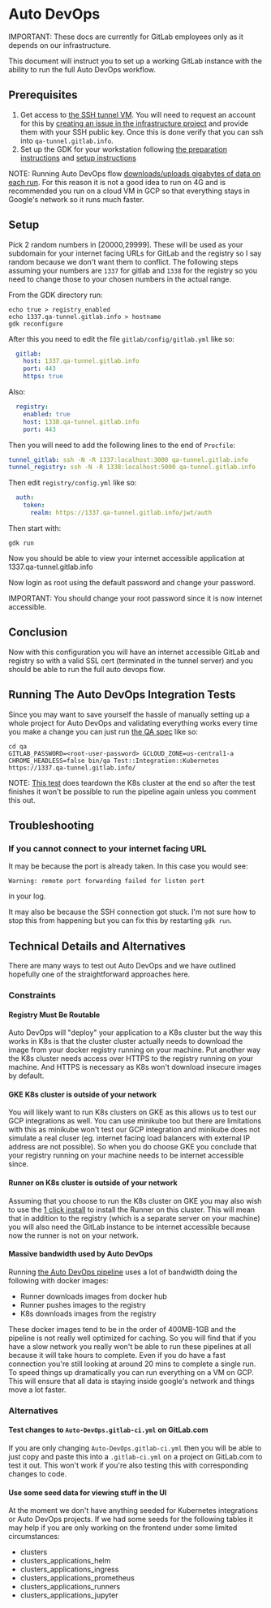 # Auto DevOps

IMPORTANT: These docs are currently for GitLab employees only as it
depends on our infrastructure.

This document will instruct you to set up a working GitLab instance with
the ability to run the full Auto DevOps workflow.

## Prerequisites

1. Get access to [the SSH tunnel
   VM](https://gitlab.com/gitlab-com/infrastructure/issues/4298). You
   will need to request an account for this by [creating an issue in the
   infrastructure
   project](https://gitlab.com/gitlab-com/infrastructure/issues/new) and
   provide them with your SSH public key. Once this is done verify that
   you can ssh into `qa-tunnel.gitlab.info`.
1. Set up the GDK for your workstation following [the preparation
   instructions](../prepare.md) and [setup instructions](../set-up-gdk.md)

NOTE: Running Auto DevOps flow [downloads/uploads gigabytes of data on each
run](#massive-bandwidth-used-by-auto-devops). For this reason it is not a good
idea to run on 4G and is recommended you run on a cloud VM in GCP so that
everything stays in Google's network so it runs much faster.

## Setup

Pick 2 random numbers in [20000,29999]. These will be used as your subdomain for
your internet facing URLs for GitLab and the registry so I say random because we don't want them to
conflict. The following steps assuming your numbers are `1337` for gitlab and
`1338` for the registry so you need to change those to your chosen numbers in the
actual range.

From the GDK directory run:

```
echo true > registry_enabled
echo 1337.qa-tunnel.gitlab.info > hostname
gdk reconfigure
```

After this you need to edit the file `gitlab/config/gitlab.yml` like so:

```yml
  gitlab:
    host: 1337.qa-tunnel.gitlab.info
    port: 443
    https: true
```

Also:

```yml
  registry:
    enabled: true
    host: 1338.qa-tunnel.gitlab.info
    port: 443
```

Then you will need to add the following lines to the end of `Procfile`:

```yml
tunnel_gitlab: ssh -N -R 1337:localhost:3000 qa-tunnel.gitlab.info
tunnel_registry: ssh -N -R 1338:localhost:5000 qa-tunnel.gitlab.info
```

Then edit `registry/config.yml` like so:

```yml
  auth:
    token:
      realm: https://1337.qa-tunnel.gitlab.info/jwt/auth
```

Then start with:

```
gdk run
```

Now you should be able to view your internet accessible application at
1337.qa-tunnel.gitlab.info

Now login as root using the default password and change your password.

IMPORTANT: You should change your root password since it is now internet
accessible.

## Conclusion

Now with this configuration you will have an internet accessible GitLab
and registry so with a valid SSL cert (terminated in the tunnel server)
and you should be able to run the full auto devops flow.

## Running The Auto DevOps Integration Tests

Since you may want to save yourself the hassle of manually setting up a whole
project for Auto DevOps and validating everything works every time you make a
change you can just run [the QA
spec](https://gitlab.com/gitlab-org/gitlab-ce/blob/master/qa/qa/specs/features/project/auto_devops_spec.rb)
like so:

```
cd qa
GITLAB_PASSWORD=<root-user-password> GCLOUD_ZONE=us-central1-a CHROME_HEADLESS=false bin/qa Test::Integration::Kubernetes https://1337.qa-tunnel.gitlab.info/
```

NOTE: [This
test](https://gitlab.com/gitlab-org/gitlab-ce/blob/master/qa/qa/specs/features/project/auto_devops_spec.rb#L6)
does teardown the K8s cluster at the end so after the test finishes it won't be
possible to run the pipeline again unless you comment this out.

## Troubleshooting

### If you cannot connect to your internet facing URL

It may be because the port is already taken. In this case you would see:

```
Warning: remote port forwarding failed for listen port
```

in your log.

It may also be because the SSH connection got stuck. I'm not sure how to
stop this from happening but you can fix this by restarting `gdk run`.

## Technical Details and Alternatives

There are many ways to test out Auto DevOps and we have outlined hopefully one
of the straightforward approaches here.

### Constraints

#### Registry Must Be Routable

Auto DevOps will "deploy" your application to a K8s cluster but the way
this works in K8s is that the cluster cluster actually needs to
download the image from your docker registry running on your machine. Put
another way the K8s cluster needs access over HTTPS to the registry running
on your machine. And HTTPS is necessary as K8s won't download insecure images
by default.

#### GKE K8s cluster is outside of your network

You will likely want to run K8s clusters on GKE as this allows us to test our
GCP integrations as well. You can use minikube too but there are limitations
with this as minikube won't test our GCP integration and minikube does not
simulate a real cluser (eg. internet facing load balancers with external IP
address are not possible). So when you do choose GKE you conclude that your
registry running on your machine needs to be internet accessible since.

#### Runner on K8s cluster is outside of your network

Assuming that you choose to run the K8s cluster on GKE you may also wish to use
the [1 click
install](https://docs.gitlab.com/ee/user/project/clusters/#installing-applications)
to install the Runner on this cluster. This will mean that in addition to the
registry (which is a separate server on your machine) you will also need the
GitLab instance to be internet accessible because now the runner is not on your
network.

#### Massive bandwidth used by Auto DevOps

Running [the Auto DevOps
pipeline](https://gitlab.com/gitlab-org/gitlab-ce/blob/master/vendor/gitlab-ci-yml/Auto-DevOps.gitlab-ci.yml)
uses a lot of bandwidth doing the following with docker images:

- Runner downloads images from docker hub
- Runner pushes images to the registry
- K8s downloads images from the registry

These docker images tend to be in the order of 400MB-1GB and the pipeline is
not really well optimized for caching. So you will find that if you have a slow
network you really won't be able to run these pipelines at all because it will
take hours to complete. Even if you do have a fast connection you're still
looking at around 20 mins to complete a single run. To speed things up
dramatically you can run everything on a VM on GCP. This will ensure that all
data is staying inside google's network and things move a lot faster.

### Alternatives

#### Test changes to `Auto-DevOps.gitlab-ci.yml` on GitLab.com

If you are only changing `Auto-DevOps.gitlab-ci.yml` then you will be
able to just copy and paste this into a `.gitlab-ci.yml` on a project on
GitLab.com to test it out. This won't work if you're also testing this
with corresponding changes to code.

#### Use some seed data for viewing stuff in the UI

At the moment we don't have anything seeded for Kubernetes integrations
or Auto DevOps projects. If we had some seeds for the following tables it
may help if you are only working on the frontend under some limited
circumstances:

- clusters
- clusters_applications_helm
- clusters_applications_ingress
- clusters_applications_prometheus
- clusters_applications_runners
- clusters_applications_jupyter
